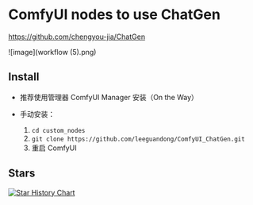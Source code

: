 # ComfyUI nodes to use ChatGen 

https://github.com/chengyou-jia/ChatGen

![image](workflow (5).png)

## Install

- 推荐使用管理器 ComfyUI Manager 安装（On the Way）

- 手动安装：
    1. `cd custom_nodes`
    2. `git clone https://github.com/leeguandong/ComfyUI_ChatGen.git`
    3. 重启 ComfyUI


## Stars

[![Star History Chart](https://api.star-history.com/svg?repos=leeguandong/ComfyUI_ChatGen&type=Date)](https://star-history.com/#leeguandong/ComfyUI_ChatGen&Date)





